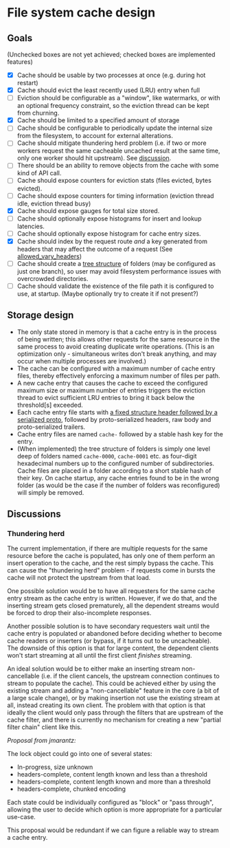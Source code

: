 # File system cache design

## Goals

(Unchecked boxes are not yet achieved; checked boxes are implemented features)

- [x] Cache should be usable by two processes at once (e.g. during hot restart)
- [x] Cache should evict the least recently used (LRU) entry when full
- [ ] Eviction should be configurable as a "window", like watermarks, or with an optional frequency constraint, so the eviction thread can be kept from churning.
- [x] Cache should be limited to a specified amount of storage
- [ ] Cache should be configurable to periodically update the internal size from the filesystem, to account for external alterations.
- [ ] Cache should mitigate thundering herd problem (i.e. if two or more workers request the same cacheable uncached result at the same time, only one worker should hit upstream). See [discussion](#thundering-herd).
- [ ] There should be an ability to remove objects from the cache with some kind of API call.
- [ ] Cache should expose counters for eviction stats (files evicted, bytes evicted).
- [ ] Cache should expose counters for timing information (eviction thread idle, eviction thread busy)
- [x] Cache should expose gauges for total size stored.
- [ ] Cache should optionally expose histograms for insert and lookup latencies.
- [ ] Cache should optionally expose histogram for cache entry sizes.
- [x] Cache should index by the request route *and* a key generated from headers that may affect the outcome of a request (See [allowed_vary_headers](https://www.envoyproxy.io/docs/envoy/latest/api-v3/extensions/filters/http/cache/v3/cache.proto.html))
- [ ] Cache should create a [tree structure](#tree-structure) of folders (may be configured as just one branch), so user may avoid filesystem performance issues with overcrowded directories.
- [ ] Cache should validate the existence of the file path it is configured to use, at startup. (Maybe optionally try to create it if not present?)

## Storage design

* The only state stored in memory is that a cache entry is in the process of being written; this allows other requests for the same resource in the same process to avoid creating duplicate write operations. (This is an optimization only - simultaneous writes don't break anything, and may occur when multiple processes are involved.)
* The cache can be configured with a maximum number of cache entry files, thereby effectively enforcing a maximum number of files per path.
* A new cache entry that causes the cache to exceed the configured maximum size or maximum number of entries triggers the eviction thread to evict sufficient LRU entries to bring it back below the threshold\[s\] exceeded.
* Each cache entry file starts with [a fixed structure header followed by a serialized proto](cache_file_header.proto), followed by proto-serialized headers, raw body and proto-serialized trailers.
* Cache entry files are named `cache-` followed by a stable hash key for the entry.
<a name="tree-structure"></a>
* (When implemented) the tree structure of folders is simply one level deep of folders named `cache-0000`, `cache-0001` etc. as four-digit hexadecimal numbers up to the configured number of subdirectories. Cache files are placed in a folder according to a short stable hash of their key. On cache startup, any cache entries found to be in the wrong folder (as would be the case if the number of folders was reconfigured) will simply be removed.

## Discussions

<a name="thundering-herd"></a>
### Thundering herd

The current implementation, if there are multiple requests for the same resource before the cache is populated, has only one of them perform an insert operation to the cache, and the rest simply bypass the cache. This can cause the "thundering herd" problem - if requests come in bursts the cache will not protect the upstream from that load.

One possible solution would be to have all requesters for the same cache entry stream as the cache entry is written. However, if we do that, and the inserting stream gets closed prematurely, all the dependent streams would be forced to drop their also-incomplete responses.

Another possible solution is to have secondary requesters wait until the cache entry is populated or abandoned before deciding whether to become cache readers or inserters (or bypass, if it turns out to be uncacheable). The downside of this option is that for large content, the dependent clients won't start streaming at all until the first client *finishes* streaming.

An ideal solution would be to either make an inserting stream non-cancellable (i.e. if the client cancels, the upstream connection continues to stream to populate the cache). This could be achieved either by using the existing stream and adding a "non-cancellable" feature in the core (a bit of a large scale change), or by making insertion not use the existing stream at all, instead creating its own client. The problem with that option is that ideally the client would only pass through the filters that are upstream of the cache filter, and there is currently no mechanism for creating a new "partial filter chain" client like this.

_Proposal from jmarantz:_

The lock object could go into one of several states:
* In-progress, size unknown
* headers-complete, content length known and less than a threshold
* headers-complete, content length known and more than a threshold
* headers-complete, chunked encoding

Each state could be individually configured as "block" or "pass through", allowing the user to decide which option is more appropriate for a particular use-case.

This proposal would be redundant if we can figure a reliable way to stream a cache entry.
